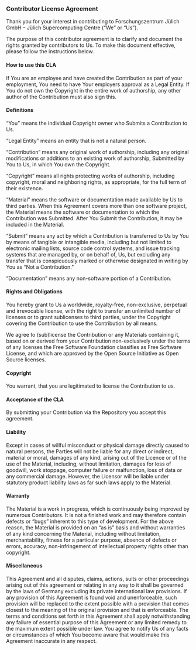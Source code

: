 ### Contributor License Agreement

Thank you for your interest in contributing to Forschungszentrum Jülich GmbH – Jülich Supercomputing Centre (“We” or “Us”).

The purpose of this contributor agreement is to clarify and document the rights granted by contributors to Us. To make this document effective, please follow the instructions below.

#### How to use this CLA

If You are an employee and have created the Contribution as part of your employment, You need to have Your employers approval as a Legal Entity. If You do not own the Copyright in the entire work of authorship, any other author of the Contribution must also sign this.

#### Definitions
“You” means the individual Copyright owner who Submits a Contribution to Us.

“Legal Entity” means an entity that is not a natural person.

“Contribution” means any original work of authorship, including any original modifications or additions to an existing work of authorship, Submitted by You to Us, in which You own the Copyright.

“Copyright” means all rights protecting works of authorship, including copyright, moral and neighboring rights, as appropriate, for the full term of their existence.

“Material” means the software or documentation made available by Us to third parties. When this Agreement covers more than one software project, the Material means the software or documentation to which the Contribution was Submitted. After You Submit the Contribution, it may be included in the Material.

“Submit” means any act by which a Contribution is transferred to Us by You by means of tangible or intangible media, including but not limited to electronic mailing lists, source code control systems, and issue tracking systems that are managed by, or on behalf of, Us, but excluding any transfer that is conspicuously marked or otherwise designated in writing by You as “Not a Contribution.”

“Documentation” means any non-software portion of a Contribution.

#### Rights and Obligations

You hereby grant to Us a worldwide, royalty-free, non-exclusive, perpetual and irrevocable license, with the right to transfer an unlimited number of licenses or to grant sublicenses to third parties, under the Copyright covering the Contribution to use the Contribution by all means.

We agree to (sub)license the Contribution or any Materials containing it, based on or derived from your Contribution non-exclusively under the terms of any licenses the Free Software Foundation classifies as Free Software License, and which are approved by the Open Source Initiative as Open Source licenses.

#### Copyright

You warrant, that you are legitimated to license the Contribution to us.

#### Acceptance of the CLA

By submitting your Contribution via the Repository you accept this agreement.

#### Liability

Except in cases of willful misconduct or physical damage directly caused to natural persons, the Parties will not be liable for any direct or indirect, material or moral, damages of any kind, arising out of the Licence or of the use of the Material, including, without limitation, damages for loss of goodwill, work stoppage, computer failure or malfunction, loss of data or any commercial damage. However, the Licensor will be liable under statutory product liability laws as far such laws apply to the Material.

#### Warranty

The Material is a work in progress, which is continuously being improved by numerous Contributors. It is not a finished work and may therefore contain defects or “bugs” inherent to this type of development.
For the above reason, the Material is provided on an “as is” basis and without warranties of any kind concerning the Material, including without limitation, merchantability, fitness for a particular purpose, absence of defects or errors, accuracy, non-infringement of intellectual property rights other than copyright.

#### Miscellaneous

This Agreement and all disputes, claims, actions, suits or other proceedings arising out of this agreement or relating in any way to it shall be governed by the laws of Germany excluding its private international law provisions.
If any provision of this Agreement is found void and unenforceable, such provision will be replaced to the extent possible with a provision that comes closest to the meaning of the original provision and that is enforceable. The terms and conditions set forth in this Agreement shall apply notwithstanding any failure of essential purpose of this Agreement or any limited remedy to the maximum extent possible under law.
You agree to notify Us of any facts or circumstances of which You become aware that would make this Agreement inaccurate in any respect.
